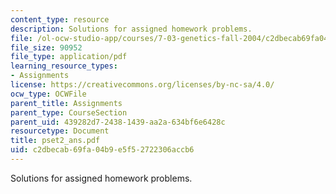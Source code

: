 ```yaml
---
content_type: resource
description: Solutions for assigned homework problems.
file: /ol-ocw-studio-app/courses/7-03-genetics-fall-2004/c2dbecab69fa04b9e5f52722306accb6_pset2_ans.pdf
file_size: 90952
file_type: application/pdf
learning_resource_types:
- Assignments
license: https://creativecommons.org/licenses/by-nc-sa/4.0/
ocw_type: OCWFile
parent_title: Assignments
parent_type: CourseSection
parent_uid: 439282d7-2438-1439-aa2a-634bf6e6428c
resourcetype: Document
title: pset2_ans.pdf
uid: c2dbecab-69fa-04b9-e5f5-2722306accb6
---
```

Solutions for assigned homework problems.